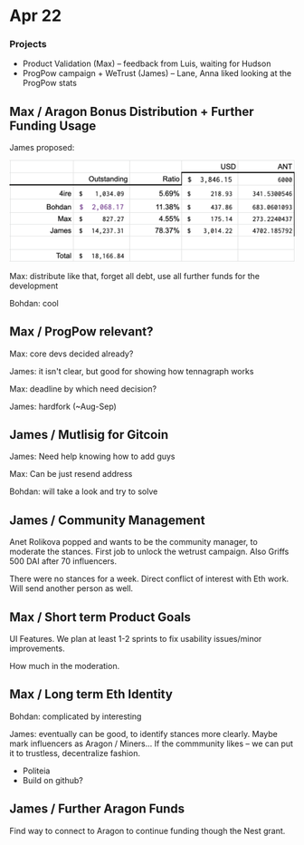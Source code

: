 # Apr 22

### Projects

* Product Validation \(Max\) – feedback from Luis, waiting for Hudson
* ProgPow campaign + WeTrust \(James\) – Lane, Anna liked looking at the ProgPow stats

## Max / Aragon Bonus Distribution + Further Funding Usage

James proposed:

![](../../.gitbook/assets/image%20%289%29.png)

Max: distribute like that, forget all debt, use all further funds for the development

Bohdan: cool

## Max / ProgPow relevant?

Max: core devs decided already?

James: it isn't clear, but good for showing how tennagraph works

Max: deadline by which need decision?

James: hardfork \(~Aug-Sep\)

## James / Mutlisig for Gitcoin

James: Need help knowing how to add guys

Max: Can be just resend address

Bohdan: will take a look and try to solve 

## James / Community Management

Anet Rolikova popped and wants to be the community manager, to moderate the stances. First job to unlock the wetrust campaign. Also Griffs 500 DAI after 70 influencers.

There were no stances for a week. Direct conflict of interest with Eth work. Will send another person as well.

## Max / Short term Product Goals

UI Features. We plan at least 1-2 sprints to fix usability issues/minor improvements.

How much in the moderation.

## Max / Long term Eth Identity

Bohdan: complicated by interesting

James: eventually can be good, to identify stances more clearly. Maybe mark influencers as Aragon / Miners... If the commmunity likes – we can put it to trustless, decentralize fashion.

* Politeia
* Build on github?

## James / Further Aragon Funds

Find way to connect to Aragon to continue funding though the Nest grant.

